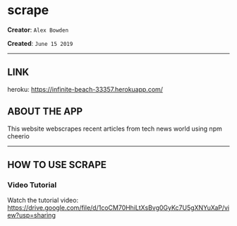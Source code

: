 # scrape

**Creator**: `Alex Bowden`

**Created**: `June 15 2019`

- - -
## LINK
heroku: https://infinite-beach-33357.herokuapp.com/

## ABOUT THE APP
This website webscrapes recent articles from tech news world using npm cheerio
- - -
## HOW TO USE SCRAPE
### **Video Tutorial**

Watch the tutorial video: https://drive.google.com/file/d/1coCM70HhiLtXsBvg0GyKc7U5gXNYuXaP/view?usp=sharing

